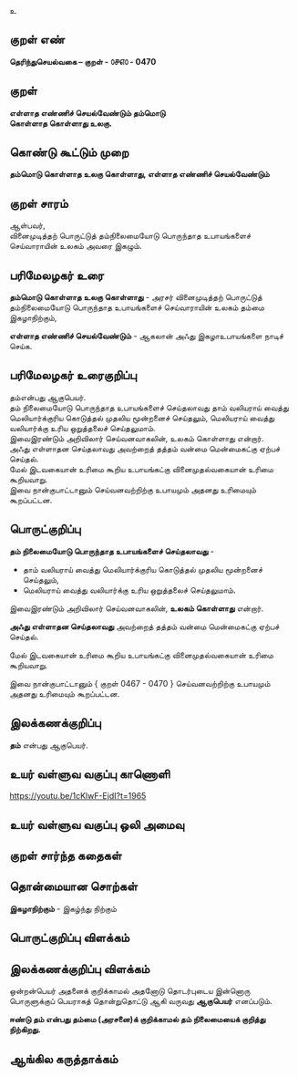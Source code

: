 உ

## குறள் எண் 

**தெரிந்துசெயல்வகை – குறள் - ௦௪௭௦ - 0470**  

## குறள் 

**எள்ளாத எண்ணிச் செயல்வேண்டும் தம்மொடு  
கொள்ளாத கொள்ளாது உலகு.**

## கொண்டு கூட்டும் முறை

**தம்மொடு கொள்ளாத உலகு கொள்ளாது, எள்ளாத எண்ணிச் செயல்வேண்டும்**

## குறள் சாரம் 

ஆள்பவர்,  
வினைமுடித்தற் பொருட்டுத் தம்நிலைமையோடு பொருந்தாத உபாயங்களைச் செய்வாராயின் உலகம் அவரை இகழும்.  

## பரிமேலழகர் உரை

**தம்மொடு கொள்ளாத உலகு கொள்ளாது** - அரசர் வினைமுடித்தற் பொருட்டுத் தம்நிலைமையோடு பொருந்தாத உபாயங்களைச் செய்வாராயின் உலகம் தம்மை இகழாநிற்கும்,  

**எள்ளாத எண்ணிச் செயல்வேண்டும்** - ஆகலான் அஃது இகழாஉபாயங்களை நாடிச் செய்க.

## பரிமேலழகர் உரைகுறிப்பு   

தம்என்பது ஆகுபெயர்.  
தம் நிலைமையோடு பொருந்தாத உபாயங்களைச் செய்தலாவது தாம் வலியராய் வைத்து மெலியார்க்குரிய கொடுத்தல் முதலிய மூன்றனைச் செய்தலும், மெலியராய் வைத்து வலியார்க்கு உரிய ஒறுத்தலைச் செய்தலுமாம்.  
இவைஇரண்டும் அறிவிலார் செய்வனவாகலின், உலகம் கொள்ளாது என்றார்.  
அஃது எள்ளாதன செய்தலாவது அவற்றைத் தத்தம் வன்மை மென்மைகட்கு ஏற்பச் செய்தல்.  
மேல் இடவகையான் உரிமை கூறிய உபாயங்கட்கு வினைமுதல்வகையான் உரிமை கூறியவாறு.  
இவை நான்குபாட்டானும் செய்வனவற்றிற்கு உபாயமும் அதனது உரிமையும் கூறப்பட்டன.    

## பொருட்குறிப்பு 

**தம் நிலைமையோடு பொருந்தாத உபாயங்களைச் செய்தலாவது** -  
* தாம் வலியராய் வைத்து மெலியார்க்குரிய கொடுத்தல் முதலிய மூன்றனைச் செய்தலும்,  
* மெலியராய் வைத்து வலியார்க்கு உரிய ஒறுத்தலைச் செய்தலுமாம். 

இவைஇரண்டும் அறிவிலார் செய்வனவாகலின், **உலகம் கொள்ளாது** என்றார்.  

**அஃது எள்ளாதன செய்தலாவது** அவற்றைத் தத்தம் வன்மை மென்மைகட்கு ஏற்பச் செய்தல்.  

மேல் இடவகையான் உரிமை கூறிய உபாயங்கட்கு வினைமுதல்வகையான் உரிமை கூறியவாறு.  

இவை நான்குபாட்டானும் { குறள் 0467 - 0470 } 
செய்வனவற்றிற்கு உபாயமும் அதனது உரிமையும் கூறப்பட்டன.   

## இலக்கணக்குறிப்பு  

**தம்** என்பது ஆகுபெயர்.    

## உயர் வள்ளுவ வகுப்பு காணொளி

https://youtu.be/1cKlwF-EjdI?t=1965

## உயர் வள்ளுவ வகுப்பு ஒலி அமைவு 

 
## குறள் சார்ந்த கதைகள் 


## தொன்மையான சொற்கள்

**இகழாநிற்கும்** - இகழ்ந்து நிற்கும்   

## பொருட்குறிப்பு விளக்கம்


## இலக்கணக்குறிப்பு விளக்கம்

ஒன்றன்பெயர் அதனைக் குறிக்காமல் அதனோடு தொடர்புடைய இன்னொரு பொருளுக்குப் பெயராகத் தொன்றுதொட்டு ஆகி வருவது **ஆகுபெயர்** எனப்படும்.  

**ஈண்டு தம் என்பது தம்மை (அரசனை)க் குறிக்காமல் தம் நிலைமையைக் குறித்து நிற்கிறது.**  

## ஆங்கில கருத்தாக்கம் 


